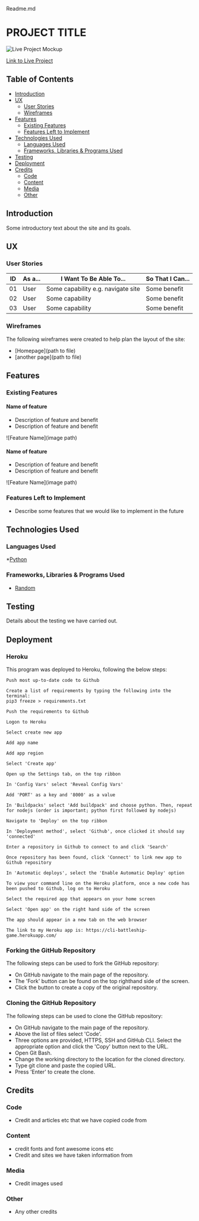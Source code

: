 Readme.md
# **PROJECT TITLE**

![Live Project
Mockup](https://ui.dev/amiresponsive?url=https://battleship-py.herokuapp.com/)

[Link to Live Project](lhttps://battleship-py.herokuapp.com/)

## Table of Contents

- [Introduction](#introduction)
- [UX](#ux)
     - [User Stories](#user-stories)
     - [Wireframes](#wireframes)
- [Features](#features)
     - [Existing Features](#existing-features)
     - [Features Left to Implement](#features-left-to-implement)
- [Technologies Used](#technologies-used)
     - [Languages Used](#languages-used)
     - [Frameworks, Libraries & Programs
Used](#frameworks-libraries--programs-used)
- [Testing](#testing)
- [Deployment](#deployment)
- [Credits](#credits)
     - [Code](#code)
     - [Content](#content)
     - [Media](#media)
     - [Other](#other)

## Introduction

Some introductory text about the site and its goals.

## UX

### User Stories

| ID  | As a... | I Want To Be Able To... | So That I Can... |
| --- | --- | --- | --- |
| 01  | User | Some capability e.g. navigate site | Some benefit |
| 02  | User | Some capability | Some benefit |
| 03  | User | Some capability | Some benefit |

### Wireframes

The following wireframes were created to help plan the layout of the site:

- \[Homepage\](path to file)
- \[another page\](path to file)

## Features

### Existing Features

#### Name of feature

- Description of feature and benefit
- Description of feature and benefit

!\[Feature Name\](image path)

#### Name of feature

- Description of feature and benefit
- Description of feature and benefit

!\[Feature Name\](image path)

### Features Left to Implement

- Describe some features that we would like to implement in the future

## Technologies Used

### Languages Used

*[Python](https://en.wikipedia.org/wiki/Python_%28programming_language%29
"https://en.wikipedia.org/wiki/Python_(programming_language)")

### Frameworks, Libraries & Programs Used

- [Random](https://docs.python.org/3/library/random.html)

## Testing

Details about the testing we have carried out.

## Deployment

### Heroku

This program was deployed to Heroku, following the below steps:

```
Push most up-to-date code to Github

Create a list of requirements by typing the following into the terminal:
pip3 freeze > requirements.txt

Push the requirements to Github

Logon to Heroku

Select create new app

Add app name

Add app region

Select 'Create app'

Open up the Settings tab, on the top ribbon

In 'Config Vars' select 'Reveal Config Vars'

Add 'PORT' as a key and '8000' as a value

In 'Buildpacks' select 'Add buildpack' and choose python. Then, repeat
for nodejs (order is important; python first followed by nodejs)

Navigate to 'Deploy' on the top ribbon

In 'Deployment method', select 'Github', once clicked it should say
'connected'

Enter a repository in Github to connect to and click 'Search'

Once repository has been found, click 'Connect' to link new app to
Github repository

In 'Automatic deploys', select the 'Enable Automatic Deploy' option

To view your command line on the Heroku platform, once a new code has
been pushed to Github, log on to Heroku

Select the required app that appears on your home screen

Select 'Open app' on the right hand side of the screen

The app should appear in a new tab on the web browser

The link to my Heroku app is: https://cli-battleship-game.herokuapp.com/
```

### Forking the GitHub Repository

The following steps can be used to fork the GitHub repository:

- On GitHub navigate to the main page of the repository.
- The 'Fork' button can be found on the top righthand side of the screen.
- Click the button to create a copy of the original repository.

### Cloning the GitHub Repository

The following steps can be used to clone the GitHub repository:

- On GitHub navigate to the main page of the repository.
- Above the list of files select 'Code'.
- Three options are provided, HTTPS, SSH and GitHub CLI. Select the
appropriate option and click the 'Copy' button next to the URL.
- Open Git Bash.
- Change the working directory to the location for the cloned directory.
- Type git clone and paste the copied URL.
- Press 'Enter' to create the clone.

## Credits

### Code

- Credit and articles etc that we have copied code from

### Content

- credit fonts and font awesome icons etc
- Credit and sites we have taken information from

### Media

- Credit images used

### Other

- Any other credits